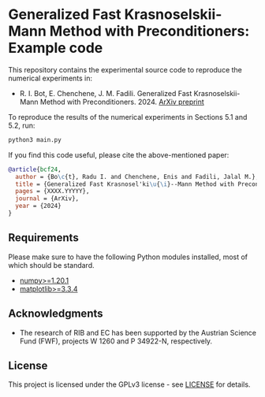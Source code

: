 # Generalized Fast Krasnoselskii-Mann Method with Preconditioners: Example code

This repository contains the experimental source code to reproduce the numerical experiments in:

* R. I. Bot, E. Chenchene, J. M. Fadili. Generalized Fast Krasnoselskii-Mann Method with Preconditioners. 2024. [ArXiv preprint](https://arxiv.org/abs/XXXX.YYYY)

To reproduce the results of the numerical experiments in Sections 5.1 and 5.2, run:
```bash
python3 main.py
```

If you find this code useful, please cite the above-mentioned paper:
```BibTeX
@article{bcf24,
  author = {Bo\c{t}, Radu I. and Chenchene, Enis and Fadili, Jalal M.},
  title = {Generalized Fast Krasnosel'ki\u{\i}--Mann Method with Preconditioners},
  pages = {XXXX.YYYYY},
  journal = {ArXiv},
  year = {2024}
}
```

## Requirements

Please make sure to have the following Python modules installed, most of which should be standard.

* [numpy>=1.20.1](https://pypi.org/project/numpy/)
* [matplotlib>=3.3.4](https://pypi.org/project/matplotlib/)

## Acknowledgments  


* The research of RIB and EC has been supported by the Austrian Science Fund (FWF), projects W 1260 and P 34922-N, respectively. 
## License  
This project is licensed under the GPLv3 license - see [LICENSE](LICENSE) for details.
